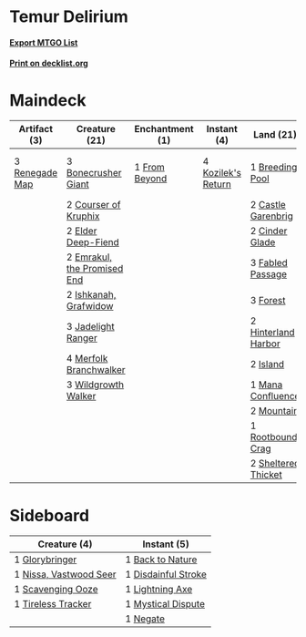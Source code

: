 # Temur Delirium

#### [Export MTGO List](../collection/Temur%20Delirium/Temur%20Delirium.txt)
#### [Print on decklist.org](http://decklist.org/?deckmain=3%09Bonecrusher%20Giant%0A1%09Breeding%20Pool%0A2%09Castle%20Garenbrig%0A2%09Chandra,%20Torch%20of%20Defiance%0A2%09Cinder%20Glade%0A2%09Courser%20of%20Kruphix%0A2%09Elder%20Deep-Fiend%0A2%09Emrakul,%20the%20Promised%20End%0A3%09Fabled%20Passage%0A3%09Forest%0A1%09From%20Beyond%0A2%09Hinterland%20Harbor%0A1%09Incubation/Incongruity%0A2%09Ishkanah,%20Grafwidow%0A2%09Island%0A3%09Jadelight%20Ranger%0A4%09Kozilek's%20Return%0A1%09Mana%20Confluence%0A4%09Merfolk%20Branchwalker%0A2%09Mountain%0A1%09Nissa,%20Vital%20Force%0A3%09Renegade%20Map%0A1%09Rootbound%20Crag%0A2%09Sheltered%20Thicket%0A2%09The%20Binding%20of%20the%20Titans%0A4%09Traverse%20the%20Ulvenwald%0A3%09Wildgrowth%20Walker&deckside=1%09Back%20to%20Nature%0A1%09Disdainful%20Stroke%0A1%09Glorybringer%0A1%09Lightning%20Axe%0A1%09Mystical%20Dispute%0A1%09Negate%0A1%09Nissa,%20Vastwood%20Seer%0A1%09Scavenging%20Ooze%0A1%09Tireless%20Tracker)
# Maindeck

|                                      Artifact (3)                                       |                                            Creature (21)                                             |                                    Enchantment (1)                                     |                                         Instant (4)                                         |                                          Land (21)                                           |                                           Planeswalker (3)                                            |                                            Sorcery (5)                                            |        Unknown (2)        |
|-----------------------------------------------------------------------------------------|------------------------------------------------------------------------------------------------------|----------------------------------------------------------------------------------------|---------------------------------------------------------------------------------------------|----------------------------------------------------------------------------------------------|-------------------------------------------------------------------------------------------------------|---------------------------------------------------------------------------------------------------|---------------------------|
|3 [Renegade Map](http://gatherer.wizards.com/Pages/Card/Details.aspx?multiverseid=423840)|3 [Bonecrusher Giant](http://gatherer.wizards.com/Pages/Card/Details.aspx?multiverseid=473077)        |1 [From Beyond](http://gatherer.wizards.com/Pages/Card/Details.aspx?multiverseid=401893)|4 [Kozilek's Return](http://gatherer.wizards.com/Pages/Card/Details.aspx?multiverseid=407608)|1 [Breeding Pool](http://gatherer.wizards.com/Pages/Card/Details.aspx?multiverseid=97088)     |2 [Chandra, Torch of Defiance](http://gatherer.wizards.com/Pages/Card/Details.aspx?multiverseid=417683)|1 [Incubation/Incongruity](http://gatherer.wizards.com/Pages/Card/Details.aspx?multiverseid=457370)|2 The Binding of the Titans|
|                                                                                         |2 [Courser of Kruphix](http://gatherer.wizards.com/Pages/Card/Details.aspx?multiverseid=442153)       |                                                                                        |                                                                                             |2 [Castle Garenbrig](http://gatherer.wizards.com/Pages/Card/Details.aspx?multiverseid=473202) |1 [Nissa, Vital Force](http://gatherer.wizards.com/Pages/Card/Details.aspx?multiverseid=417736)        |4 [Traverse the Ulvenwald](http://gatherer.wizards.com/Pages/Card/Details.aspx?multiverseid=409998)|                           |
|                                                                                         |2 [Elder Deep-Fiend](http://gatherer.wizards.com/Pages/Card/Details.aspx?multiverseid=414294)         |                                                                                        |                                                                                             |2 [Cinder Glade](http://gatherer.wizards.com/Pages/Card/Details.aspx?multiverseid=401841)     |                                                                                                       |                                                                                                   |                           |
|                                                                                         |2 [Emrakul, the Promised End](http://gatherer.wizards.com/Pages/Card/Details.aspx?multiverseid=414295)|                                                                                        |                                                                                             |3 [Fabled Passage](http://gatherer.wizards.com/Pages/Card/Details.aspx?multiverseid=473206)   |                                                                                                       |                                                                                                   |                           |
|                                                                                         |2 [Ishkanah, Grafwidow](http://gatherer.wizards.com/Pages/Card/Details.aspx?multiverseid=414463)      |                                                                                        |                                                                                             |3 [Forest](http://gatherer.wizards.com/Pages/Card/Details.aspx?multiverseid=439860)           |                                                                                                       |                                                                                                   |                           |
|                                                                                         |3 [Jadelight Ranger](http://gatherer.wizards.com/Pages/Card/Details.aspx?multiverseid=439793)         |                                                                                        |                                                                                             |2 [Hinterland Harbor](http://gatherer.wizards.com/Pages/Card/Details.aspx?multiverseid=443128)|                                                                                                       |                                                                                                   |                           |
|                                                                                         |4 [Merfolk Branchwalker](http://gatherer.wizards.com/Pages/Card/Details.aspx?multiverseid=435353)     |                                                                                        |                                                                                             |2 [Island](http://gatherer.wizards.com/Pages/Card/Details.aspx?multiverseid=439857)           |                                                                                                       |                                                                                                   |                           |
|                                                                                         |3 [Wildgrowth Walker](http://gatherer.wizards.com/Pages/Card/Details.aspx?multiverseid=435372)        |                                                                                        |                                                                                             |1 [Mana Confluence](http://gatherer.wizards.com/Pages/Card/Details.aspx?multiverseid=409573)  |                                                                                                       |                                                                                                   |                           |
|                                                                                         |                                                                                                      |                                                                                        |                                                                                             |2 [Mountain](http://gatherer.wizards.com/Pages/Card/Details.aspx?multiverseid=439859)         |                                                                                                       |                                                                                                   |                           |
|                                                                                         |                                                                                                      |                                                                                        |                                                                                             |1 [Rootbound Crag](http://gatherer.wizards.com/Pages/Card/Details.aspx?multiverseid=420934)   |                                                                                                       |                                                                                                   |                           |
|                                                                                         |                                                                                                      |                                                                                        |                                                                                             |2 [Sheltered Thicket](http://gatherer.wizards.com/Pages/Card/Details.aspx?multiverseid=426950)|                                                                                                       |                                                                                                   |                           |


# Sideboard

|                                          Creature (4)                                           |                                         Instant (5)                                          |
|-------------------------------------------------------------------------------------------------|----------------------------------------------------------------------------------------------|
|1 [Glorybringer](http://gatherer.wizards.com/Pages/Card/Details.aspx?multiverseid=426836)        |1 [Back to Nature](http://gatherer.wizards.com/Pages/Card/Details.aspx?multiverseid=208284)   |
|1 [Nissa, Vastwood Seer](http://gatherer.wizards.com/Pages/Card/Details.aspx?multiverseid=398438)|1 [Disdainful Stroke](http://gatherer.wizards.com/Pages/Card/Details.aspx?multiverseid=420705)|
|1 [Scavenging Ooze](http://gatherer.wizards.com/Pages/Card/Details.aspx?multiverseid=420783)     |1 [Lightning Axe](http://gatherer.wizards.com/Pages/Card/Details.aspx?multiverseid=409925)    |
|1 [Tireless Tracker](http://gatherer.wizards.com/Pages/Card/Details.aspx?multiverseid=409997)    |1 [Mystical Dispute](http://gatherer.wizards.com/Pages/Card/Details.aspx?multiverseid=473020) |
|                                                                                                 |1 [Negate](http://gatherer.wizards.com/Pages/Card/Details.aspx?multiverseid=423707)           |

